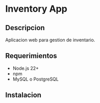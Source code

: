 # Inventory App

## Descripcion
Aplicacion web para gestion de inventario.

## Requerimientos
- Node.js 22+
- npm
- MySQL o PostgreSQL

## Instalacion
```bash